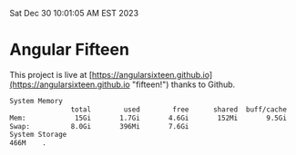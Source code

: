 Sat Dec 30 10:01:05 AM EST 2023

# Angular Fifteen


This project is live at [https://angularsixteen.github.io](https://angularsixteen.github.io "fifteen!") thanks to Github.

```bash
System Memory
               total        used        free      shared  buff/cache   available
Mem:            15Gi       1.7Gi       4.6Gi       152Mi       9.5Gi        13Gi
Swap:          8.0Gi       396Mi       7.6Gi
System Storage
466M	.
